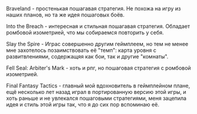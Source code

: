 Braveland - простенькая пошагавая стратегия. Не похожа на игру из наших планов, но та же идея пошаговых боёв.

Into the Breach - интересная и стильная пошагавая стратегия. Обладает ромбовой изометрией, что мы собираемся повторить у себя.

Slay the Spire - Играс совершенно другим геймплеем, но тем не менее мне захотелось позаимствовать её "темп": карта уровня с развитвлениями, содержащяя как бои, так и другие "комнаты".

Fell Seal: Arbiter's Mark - хоть и рпг, но пошаговая стратегия с ромбовой изометрией.

Final Fantasy Tactics - главный мой вдохновитель в геймплейном плане, ещё несколько лет назад играл в портированную версию этой игры, и хоть раньше и не увлекался пошаговыми стратегиями, меня зацепила идея и стиль этой игры так, что я до сих пор вспоминаю её.
